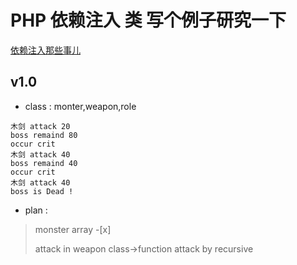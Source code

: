 

# PHP 依赖注入 类 写个例子研究一下

[依赖注入那些事儿](https://www.cnblogs.com/leoo2sk/archive/2009/06/17/1504693.html)


## v1.0
- class : monter,weapon,role
```
木剑 attack 20
boss remaind 80
occur crit
木剑 attack 40
boss remaind 40
occur crit
木剑 attack 40
boss is Dead !
```

- plan : 
> monster array -[x]
> 
> attack in weapon class->function attack by recursive
